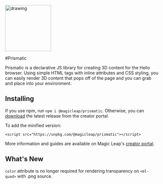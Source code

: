 
<img src="https://magicleaphelio.com/images/Prismatic_Wordmark_RGB.svg" alt="drawing" width="150"/>

#Prismatic

Prismatic is a declarative JS library for creating 3D content for the Helio browser.
Using simple HTML tags with inline attributes and CSS styling, you can easily render 3D content that pops off of the page and you can grab and place into your environment.

## Installing

If you use npm, run `npm i @magicleap/prismatic`. Otherwise, you can [download](https://creator.magicleap.com/downloads/prismatic) the latest release from the creator portal.

To add the minified version:

```
<script src="https://unpkg.com/@magicleap/prismatic"></script>
```

More information and guides are available on Magic Leap's [creator portal](https://creator.magicleap.com/learn/guides/helio).

## What's New

`color` attribute is no longer required for rendering transparency on `<ml-quad>` with .png source.
